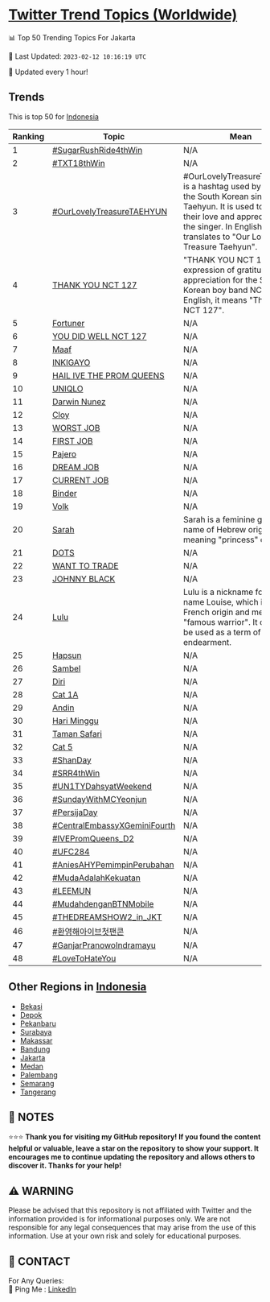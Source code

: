 [Twitter Trend Topics (Worldwide)](https://github.com/ErcinDedeoglu/Twitter-Trend-Topics)
==========


📊 Top 50 Trending Topics For Jakarta

📆 Last Updated: `2023-02-12 10:16:19 UTC`

🔧 Updated every 1 hour!


## Trends

This is top 50 for [Indonesia](</Indonesia>)

| Ranking | Topic | Mean |
| ------- | ------------ | ------------ |
| 1 | [#SugarRushRide4thWin](http://twitter.com/search?q=%23SugarRushRide4thWin) | N/A |
| 2 | [#TXT18thWin](http://twitter.com/search?q=%23TXT18thWin) | N/A |
| 3 | [#OurLovelyTreasureTAEHYUN](http://twitter.com/search?q=%23OurLovelyTreasureTAEHYUN) | #OurLovelyTreasureTAEHYUN is a hashtag used by fans of the South Korean singer Taehyun. It is used to express their love and appreciation for the singer. In English, it translates to "Our Lovely Treasure Taehyun". |
| 4 | [THANK YOU NCT 127](http://twitter.com/search?q=THANK+YOU+NCT+127) | "THANK YOU NCT 127" is an expression of gratitude and appreciation for the South Korean boy band NCT 127. In English, it means "Thank you, NCT 127". |
| 5 | [Fortuner](http://twitter.com/search?q=Fortuner) | N/A |
| 6 | [YOU DID WELL NCT 127](http://twitter.com/search?q=YOU+DID+WELL+NCT+127) | N/A |
| 7 | [Maaf](http://twitter.com/search?q=Maaf) | N/A |
| 8 | [INKIGAYO](http://twitter.com/search?q=INKIGAYO) | N/A |
| 9 | [HAIL IVE THE PROM QUEENS](http://twitter.com/search?q=HAIL+IVE+THE+PROM+QUEENS) | N/A |
| 10 | [UNIQLO](http://twitter.com/search?q=UNIQLO) | N/A |
| 11 | [Darwin Nunez](http://twitter.com/search?q=Darwin+Nunez) | N/A |
| 12 | [Cloy](http://twitter.com/search?q=Cloy) | N/A |
| 13 | [WORST JOB](http://twitter.com/search?q=WORST+JOB) | N/A |
| 14 | [FIRST JOB](http://twitter.com/search?q=FIRST+JOB) | N/A |
| 15 | [Pajero](http://twitter.com/search?q=Pajero) | N/A |
| 16 | [DREAM JOB](http://twitter.com/search?q=DREAM+JOB) | N/A |
| 17 | [CURRENT JOB](http://twitter.com/search?q=CURRENT+JOB) | N/A |
| 18 | [Binder](http://twitter.com/search?q=Binder) | N/A |
| 19 | [Volk](http://twitter.com/search?q=Volk) | N/A |
| 20 | [Sarah](http://twitter.com/search?q=Sarah) | Sarah is a feminine given name of Hebrew origin, meaning "princess" or "lady". |
| 21 | [DOTS](http://twitter.com/search?q=DOTS) | N/A |
| 22 | [WANT TO TRADE](http://twitter.com/search?q=WANT+TO+TRADE) | N/A |
| 23 | [JOHNNY BLACK](http://twitter.com/search?q=JOHNNY+BLACK) | N/A |
| 24 | [Lulu](http://twitter.com/search?q=Lulu) | Lulu is a nickname for the name Louise, which is of French origin and means "famous warrior". It can also be used as a term of endearment. |
| 25 | [Hapsun](http://twitter.com/search?q=Hapsun) | N/A |
| 26 | [Sambel](http://twitter.com/search?q=Sambel) | N/A |
| 27 | [Diri](http://twitter.com/search?q=Diri) | N/A |
| 28 | [Cat 1A](http://twitter.com/search?q=Cat+1A) | N/A |
| 29 | [Andin](http://twitter.com/search?q=Andin) | N/A |
| 30 | [Hari Minggu](http://twitter.com/search?q=Hari+Minggu) | N/A |
| 31 | [Taman Safari](http://twitter.com/search?q=Taman+Safari) | N/A |
| 32 | [Cat 5](http://twitter.com/search?q=Cat+5) | N/A |
| 33 | [#ShanDay](http://twitter.com/search?q=%23ShanDay) | N/A |
| 34 | [#SRR4thWin](http://twitter.com/search?q=%23SRR4thWin) | N/A |
| 35 | [#UN1TYDahsyatWeekend](http://twitter.com/search?q=%23UN1TYDahsyatWeekend) | N/A |
| 36 | [#SundayWithMCYeonjun](http://twitter.com/search?q=%23SundayWithMCYeonjun) | N/A |
| 37 | [#PersijaDay](http://twitter.com/search?q=%23PersijaDay) | N/A |
| 38 | [#CentralEmbassyXGeminiFourth](http://twitter.com/search?q=%23CentralEmbassyXGeminiFourth) | N/A |
| 39 | [#IVEPromQueens_D2](http://twitter.com/search?q=%23IVEPromQueens_D2) | N/A |
| 40 | [#UFC284](http://twitter.com/search?q=%23UFC284) | N/A |
| 41 | [#AniesAHYPemimpinPerubahan](http://twitter.com/search?q=%23AniesAHYPemimpinPerubahan) | N/A |
| 42 | [#MudaAdalahKekuatan](http://twitter.com/search?q=%23MudaAdalahKekuatan) | N/A |
| 43 | [#LEEMUN](http://twitter.com/search?q=%23LEEMUN) | N/A |
| 44 | [#MudahdenganBTNMobile](http://twitter.com/search?q=%23MudahdenganBTNMobile) | N/A |
| 45 | [#THEDREAMSHOW2_in_JKT](http://twitter.com/search?q=%23THEDREAMSHOW2_in_JKT) | N/A |
| 46 | [#환영해아이브첫팬콘](http://twitter.com/search?q=%23%ed%99%98%ec%98%81%ed%95%b4%ec%95%84%ec%9d%b4%eb%b8%8c%ec%b2%ab%ed%8c%ac%ec%bd%98) | N/A |
| 47 | [#GanjarPranowoIndramayu](http://twitter.com/search?q=%23GanjarPranowoIndramayu) | N/A |
| 48 | [#LoveToHateYou](http://twitter.com/search?q=%23LoveToHateYou) | N/A |



## Other Regions in [Indonesia](</Indonesia>)

* [Bekasi](</Indonesia/Bekasi.md>)
* [Depok](</Indonesia/Depok.md>)
* [Pekanbaru](</Indonesia/Pekanbaru.md>)
* [Surabaya](</Indonesia/Surabaya.md>)
* [Makassar](</Indonesia/Makassar.md>)
* [Bandung](</Indonesia/Bandung.md>)
* [Jakarta](</Indonesia/Jakarta.md>)
* [Medan](</Indonesia/Medan.md>)
* [Palembang](</Indonesia/Palembang.md>)
* [Semarang](</Indonesia/Semarang.md>)
* [Tangerang](</Indonesia/Tangerang.md>)



## 📝 NOTES

⭐⭐⭐ **Thank you for visiting my GitHub repository! If you found the content helpful or valuable, leave a star on the repository to show your support. It encourages me to continue updating the repository and allows others to discover it. Thanks for your help!**


## ⚠️ WARNING

Please be advised that this repository is not affiliated with Twitter and the information provided is for informational purposes only. We are not responsible for any legal consequences that may arise from the use of this information. Use at your own risk and solely for educational purposes.


## 📨 CONTACT

 For Any Queries:  
            🏓 Ping Me : [LinkedIn](https://www.linkedin.com/in/ercindedeoglu/)
